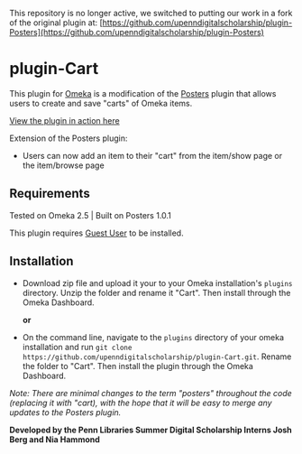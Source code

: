 This repository is no longer active, we switched to putting our work in a fork of the original plugin at: [https://github.com/upenndigitalscholarship/plugin-Posters](https://github.com/upenndigitalscholarship/plugin-Posters)

plugin-Cart
==============
This plugin for [Omeka](http://omeka.org/) is a modification of the [Posters](https://github.com/omeka/plugin-Posters) plugin that allows users to create and save "carts" of Omeka items.

[View the plugin in action here](http://pennds.org/archaebot_database/)

Extension of the Posters plugin:
* Users can now add an item to their "cart" from the item/show page or the item/browse page

## Requirements

Tested on Omeka 2.5 | Built on Posters 1.0.1

This plugin requires [Guest User](http://omeka.org/add-ons/plugins/guest-user/) to be installed. 

## Installation

* Download zip file and upload it your to your Omeka installation's `plugins` directory. Unzip the folder and rename it "Cart". Then install through the Omeka Dashboard.

    **or**

* On the command line, navigate to the `plugins` directory of your omeka installation and run `git clone https://github.com/upenndigitalscholarship/plugin-Cart.git`. Rename the folder to "Cart". Then install the plugin through the Omeka Dashboard.

*Note: There are minimal changes to the term "posters" throughout the code (replacing it with "cart), with the hope that it will be easy to merge any updates to the Posters plugin.*

**Developed by the Penn Libraries Summer Digital Scholarship Interns Josh Berg and Nia Hammond**

